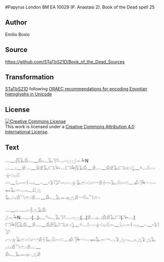 #Papyrus London BM EA 10029 (P. Anastasi 2). Book of the Dead spell 25

## Author 

Emilio Bosio

## Source 

https://github.com/STaTbS21D/Book_of_the_Dead_Sources

## Transformation 

[STaTbS21D](https://statbs21d.github.io/) following [ORAEC recommendations for encoding Egyptian hieroglyphs in Unicode](https://github.com/oraec/recommendations-encoding-hieroglyphs)

## License 

<a rel="license" href="http://creativecommons.org/licenses/by/4.0/"><img alt="Creative Commons License" style="border-width:0" src="https://i.creativecommons.org/l/by/4.0/88x31.png" /></a><br />This work is licensed under a <a rel="license" href="http://creativecommons.org/licenses/by/4.0/">Creative Commons Attribution 4.0 International License</a>.

## Text 

<hiero><rubrum>𓂋𓈖𓏤𓋴𓆼𓄿𓀁𓂋𓈖𓀁𓆑𓅓𓊹𓌨𓂋𓏏𓈉</rubrum>𓊨𓁹𓅆N<br>
𓂋𓂝𓈖𓀀𓂋𓈖𓀁𓀀𓅓𓉐𓏤𓅨𓂋𓉐𓅆𓋴𓆼𓄿𓀁𓈖𓀀𓂋𓈖𓀁𓀀𓅓𓉐𓏤𓏴𓏏𓊮𓈖𓎼𓂋𓎛𓇯𓇼𓇳𓏤𓊪𓇋𓇋<br>
𓏛𓈖𓇋𓊪𓏏𓏛𓆳𓏏𓏥𓈖𓏏𓈖𓏌𓅱𓌙𓅯𓏛𓇹𓇼𓄿𓂧𓇳𓏤𓏌𓎡𓀀𓏶𓏛𓅓𓊪𓇋𓇋𓏛𓈞𓊃𓀉𓊹𓅆𓎟𓏏𓏏𓍃𓅓𓏛𓂋𓆑𓇍𓇋𓂻<br>
𓅓𓐟𓏤𓀀𓆓𓂧𓀀𓂋𓈖𓀁𓆑𓅓𓆱𓐍𓂻𓀀<rubrum>𓎡𓇋𓇋𓏭𓆓𓂧</rubrum><br>
<br>
<rubrum>𓂋𓈖𓏤𓂋𓂝𓏏𓋴𓐟𓄿𓀁</rubrum><br>
𓊨𓁹𓅆N𓂋𓂝[...]𓆑𓄣𓏤𓆑𓅓𓊹𓌨𓂋𓏏𓈉[...]𓀀𓂋𓂞𓀁𓀀𓅓𓉐[𓏤𓅨𓂋]<br>
𓉐𓅆𓋴𓆼𓄿𓀁𓈖𓀀𓂋𓈖𓀁𓀀𓅓𓉐𓏤𓏴𓏏𓊮𓈖𓎼𓂋𓎛𓇯𓇼𓇳𓏤𓊪𓇋𓇋𓏛𓈖𓇋𓊪𓏏𓏛𓆳𓏏𓏥𓈖𓏏𓈖𓏌𓅱𓌙𓅯<br>
𓇹𓇼𓄿𓂧𓇳𓏤𓏌𓎡𓀀𓏶𓅓𓊪𓇋𓇋𓏛𓈞𓊃𓀉𓊹𓅆𓎟𓏏𓏏𓍃𓅓𓏛𓄭𓂋𓅱𓂻𓏏𓆑𓏭𓂻𓅱𓂻𓅓𓐟𓏤𓀀𓆓𓂧𓀀𓂋𓈖<br>
𓀁𓆑𓅓𓆱𓐍𓏏𓂻𓀀<br></hiero>